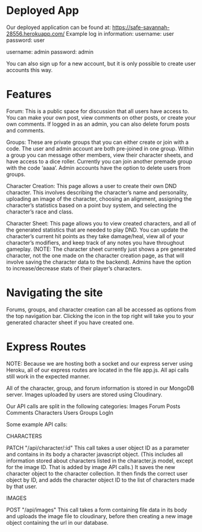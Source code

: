 # Deployed App
Our deployed application can be found at: https://safe-savannah-28556.herokuapp.com/
Example log in information: 
username: user
password: user

username: admin
password: admin

You can also sign up for a new account, but it is only possible to create user accounts this way. 


# Features

Forum: This is a public space for discussion that all users have access to. You can make your own post, view comments on other posts, or create your own comments. If logged in as an admin, you can also delete forum posts and comments. 

Groups: These are private groups that you can either create or join with a code. The user and admin account are both pre-joined in one group. Within a group you can message other members, view their character sheets, and have access to a dice roller. Currently you can join another premade group with the code ‘aaaa’. Admin accounts have the option to delete users from groups. 

Character Creation: This page allows a user to create their own DND character. This involves describing the character’s name and personality, uploading an image of the character, choosing an alignment, assigning the character’s statistics based on a point buy system, and selecting the character’s race and class. 

Character Sheet: This page allows you to view created characters, and all of the generated statistics that are needed to play DND. You can update the character’s current hit points as they take damage/heal, view all of your character’s modifiers, and keep track of any notes you have throughout gameplay.  (NOTE: The character sheet currently just shows a pre generated character, not the one made on the character creation page, as that will involve saving the character data to the backend). Admins have the option to increase/decrease stats of their player’s characters. 

# Navigating the site

Forums, groups, and character creation can all be accessed as options from the top navigation bar. Clicking the icon in the top right will take you to your generated character sheet if you have created one. 

# Express Routes 

NOTE: Because we are hosting both a socket and our express server using Heroku, all of our express routes are located in the file app.js. All api calls still work in the expected manner. 

All of the character, group, and forum information is stored in our MongoDB server. Images uploaded by users are stored using Cloudinary. 

Our API calls are split in the following categories: 
Images
Forum Posts
Comments
Characters
Users
Groups
LogIn

Some example API calls: 

CHARACTERS

PATCH "/api/character/:id" 
This call takes a user object ID as a parameter and contains in its body a character javascript object. (This includes all information stored about characters listed in the character.js model, except for the image ID. That is added by image API calls.) It saves the new character object to the character collection. It then finds the correct user object by ID, and adds the character object ID to the list of characters made by that user. 

IMAGES 

POST "/api/images" 
This call takes a form containing file data in its body and uploads the image file to cloudinary, before then creating a new image object containing the url in our database. 





